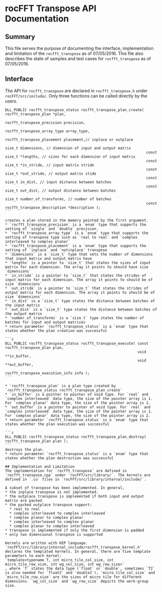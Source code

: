 # rocFFT Transpose API Documentation

## Summary

This file serves the purpose of documenting the interface, implementation and limitation of the `rocfft_transpose` as of 07/05/2016.
This file also describes the state of samples and test cases for `rocfft_transpose` as of 07/05/2016.

## Interface

The API for `rocfft_transpose` are declared in `rocfft_transpose.h` under `rocFFT/src/include/`. Only three functions can be called directly by the users.

``````
DLL_PUBLIC rocfft_transpose_status rocfft_transpose_plan_create( rocfft_transpose_plan *plan,
                                                                 rocfft_transpose_precision precision,
                                                                 rocfft_transpose_array_type array_type,
                                                                 rocfft_transpose_placement placement,// inplace or outplace
                                                                 size_t dimensions, // dimension of input and output matrix
                                                                 const size_t *lengths, // sizes for each dimension of input matrix
                                                                 const size_t *in_stride, // input matrix stride
                                                                 const size_t *out_stride, // output matrix stide
                                                                 const size_t in_dist, // input distance between batches
                                                                 const size_t out_dist, // output distance between batches
                                                                 size_t number_of_transforms, // number of batches
                                                                 const rocfft_transpose_description *description );
```

creates a plan stored in the memory pointed by the first argument.
* `rocfft_transpose_precision` is a `enum` type that supports the setting of `single` and `double` precision.
* `rocfft_transpose_array_type` is a `enum` type that supports the setting of transpose type such as `real to real` and `complex interleaved to complex planar`
* `rocfft_transpose_placement` is a `enum` type that supports the setting of `inplace` and `notinplace` transpose
* `dimensions` is a `size_t` type that sets the number of dimensions that input matrix and output matrix have
* `lengths` is a pointer to `size_t` that states the sizes of input matrix for each dimension. The array it points to should have size `dimensions`
* `in_stride` is a pointer to `size_t` that states the strides of input matrix for each dimension. The array it points to should be of size `dimensions`
* `out_stride` is a pointer to `size_t` that states the strides of output matrix for each dimension. The array it points to should be of size `dimensions`
* `in_dist` is a `size_t` type states the distance between batches of the input matrix
* `out_dist` is a `size_t` type states the distance between batches of the output matrix
* `number_of_transforms` is a `size_t` type states the number of batches for input and output matrices
* return parameter `rocfft_transpose_status` is a `enum` type that states whether the plan creation was successful

```c
DLL_PUBLIC rocfft_transpose_status rocfft_transpose_execute( const rocfft_transpose_plan plan,
                                                             void **in_buffer,
                                                             void **out_buffer,
                                                             rocfft_transpose_execution_info info );
```

* `rocfft_transpose_plan` is a plan type created by `rocfft_transpose_status rocfft_transpose_plan_create`
* `in_buffer` is a pointer to pointer of void type. For `real` and `complex interleaved` data type, the size of the pointer array is 1. For `complex planar` data type, the size of the pointer array is 2.
* `out_buffer` is a pointer to pointer of void type. For `real` and `complex interleaved` data type, the size of the pointer array is 1. For `complex planar` data type, the size of the pointer array is 2.
* return parameter `rocfft_transpose_status` is a `enum` type that states whether the plan execution was successful

```c
DLL_PUBLIC rocfft_transpose_status rocfft_transpose_plan_destroy( rocfft_transpose_plan plan );
```
destroys the plan.
* return parameter `rocfft_transpose_status` is a `enum` type that states whether the plan destruction was successful

## Implementation and Limitation
The implementation for `rocfft_transpose` are defined in `rocfft_transpose.cpp` under `rocFFT/src/library/`. The kernels are defined in `.cu` files in `rocFFT/src/library/internal/include/`.

A subset of transpose has been implemented. In general,
* the inplace transpose is not implemented.
* the outplace transpose is implemented if both input and output matrix are packed
* the packed outplace transpose support:
  * real to real
  * complex interleaved to complex interleaved
  * complex planar to complex planar
  * complex interleaved to complex planar
  * complex planar to complex interleaved
* transpose is implemented if only the first dimension is padded
* only two dimensional transpose is supported

Kernels are written with HIP language. `rocFFT/src/library/internal_include/rocfft_transpose_kernel.h` declares the templated kernels. In general, there are five template parameters to each kernel:
`template<typename T, int micro_tile_col_size, int micro_tile_row_size, int wg_col_size, int wg_row_size>`
, where `T` states the data type (`float` or `double`, sometimes `T2` is also needed for `float2` and `double2`), `micro_tile_col_size` and `micro_tile_row_size` are the sizes of micro tile for different dimensions. `wg_col_size` and `wg_row_size` depicts the work-group size.
